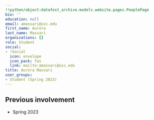 ```yaml
---
!!python/object:datafest_archive.models.website.pages.PeoplePage
bio: ''
education: null
email: amassari@usc.edu
first_name: Aurora
last_name: Massari
organizations: []
role: Student
social:
- !Social
  icon: envelope
  icon_pack: fas
  link: mailto:amassari@usc.edu
title: Aurora Massari
user_groups:
- Student (Spring 2023)
---
```



## Previous involvement

* Spring 2023

